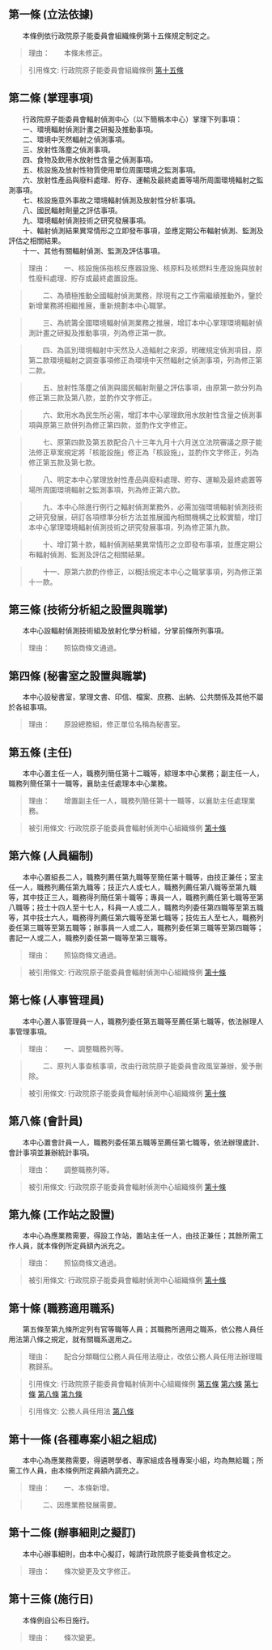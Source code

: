 第一條 (立法依據)
-----------------
　　本條例依行政院原子能委員會組織條例第十五條規定制定之。  
> 理由：　　本條未修正。

> 引用條文: 行政院原子能委員會組織條例 [第十五條](../../人事其他/組織編制/行政院原子能委員會組織條例.md#第十五條-核能研究所等機構之設立)



第二條 (掌理事項)
-----------------
　　行政院原子能委員會輻射偵測中心（以下簡稱本中心）掌理下列事項：  
　　一、環境輻射偵測計畫之研擬及推動事項。  
　　二、環境中天然輻射之偵測事項。  
　　三、放射性落塵之偵測事項。  
　　四、食物及飲用水放射性含量之偵測事項。  
　　五、核設施及放射性物質使用單位周圍環境之監測事項。  
　　六、放射性產品與廢料處理、貯存、運輸及最終處置等場所周圍環境輻射之監測事項。  
　　七、核設施意外事故之環境輻射偵測及放射性分析事項。  
　　八、國民輻射劑量之評估事項。  
　　九、環境輻射偵測技術之研究發展事項。  
　　十、輻射偵測結果異常情形之立即發布事項，並應定期公布輻射偵測、監測及評估之相關結果。  
　　十一、其他有關輻射偵測、監測及評估事項。  
> 理由：　　一、核設施係指核反應器設施、核原料及核燃料生產設施與放射性廢料處理、貯存或最終處置設施。

> 　　二、為積極推動全國輻射偵測業務，除現有之工作需繼續推動外，鑒於新增業務將相繼推展，重新規劃本中心職掌。

> 　　三、為統籌全國環境輻射偵測業務之推展，增訂本中心掌理環境輻射偵測計畫之研擬及推動事項，列為修正第一款。

> 　　四、為區別環境輻射中天然及人造輻射之來源，明確規定偵測項目，原第二款環境輻射之調查事項修正為環境中天然輻射之偵測事項，列為修正第二款。

> 　　五、放射性落塵之偵測與國民輻射劑量之評估事項，由原第一款分列為修正第三款及第八款，並酌作文字修正。

> 　　六、飲用水為民生所必需，增訂本中心掌理飲用水放射性含量之偵測事項與原第三款併列為修正第四款，並酌作文字修正。

> 　　七、原第四款及第五款配合八十三年九月十六月送立法院審議之原子能法修正草案規定將「核能設施」修正為「核設施」，並酌作文字修正，列為修正第五款及第七款。

> 　　八、明定本中心掌理放射性產品與廢料處理、貯存、運輸及最終處置等場所周圍環境輻射之監測事項，列為修正第六款。

> 　　九、本中心除進行例行之輻射偵測業務外，必需加強環境輻射偵測技術之研究發展，研訂各項標準分析方法並推展國內相關機構之比較實驗，增訂本中心掌理環境輻射偵測技術之研究發展事項，列為修正第九款。

> 　　十、增訂第十款，輻射偵測結果異常情形之立即發布事項，並應定期公布輻射偵測、監測及評估之相關結果。

> 　　十一、原第六款酌作修正，以概括規定本中心之職掌事項，列為修正第十一款。



第三條 (技術分析組之設置與職掌)
-------------------------------
　　本中心設輻射偵測技術組及放射化學分析組，分掌前條所列事項。  
> 理由：　　照協商條文通過。



第四條 (秘書室之設置與職掌)
---------------------------
　　本中心設秘書室，掌理文書、印信、檔案、庶務、出納、公共關係及其他不屬於各組事項。  
> 理由：　　原設總務組，修正單位名稱為秘書室。



第五條 (主任)
-------------
　　本中心置主任一人，職務列簡任第十二職等，綜理本中心業務；副主任一人，職務列簡任第十一職等，襄助主任處理本中心業務。  
> 理由：　　增置副主任一人，職務列簡任第十一職等，以襄助主任處理業務。

> 被引用條文: 行政院原子能委員會輻射偵測中心組織條例 [第十條](../../人事其他/組織編制/行政院原子能委員會輻射偵測中心組織條例.md#第十條-職務適用職系)



第六條 (人員編制)
-----------------
　　本中心置組長二人，職務列薦任第九職等至簡任第十職等，由技正兼任；室主任一人，職務列薦任第九職等；技正六人或七人，職務列薦任第八職等至第九職等，其中技正三人，職務得列簡任第十職等；專員一人，職務列薦任第七職等至第八職等；技士十四人至十七人，科員一人或二人，職務均列委任第四職等至第五職等，其中技士六人，職務得列薦任第六職等至第七職等；技佐五人至七人，職務列委任第三職等至第五職等；辦事員一人或二人，職務列委任第三職等至第四職等；書記一人或二人，職務列委任第一職等至第三職等。  
> 理由：　　照協商條文通過。

> 被引用條文: 行政院原子能委員會輻射偵測中心組織條例 [第十條](../../人事其他/組織編制/行政院原子能委員會輻射偵測中心組織條例.md#第十條-職務適用職系)



第七條 (人事管理員)
-------------------
　　本中心置人事管理員一人，職務列委任第五職等至薦任第七職等，依法辦理人事管理事項。  
> 理由：　　一、調整職務列等。

> 　　二、原列人事查核事項，改由行政院原子能委員會政風室兼辦，爰予刪除。

> 被引用條文: 行政院原子能委員會輻射偵測中心組織條例 [第十條](../../人事其他/組織編制/行政院原子能委員會輻射偵測中心組織條例.md#第十條-職務適用職系)



第八條 (會計員)
---------------
　　本中心置會計員一人，職務列委任第五職等至薦任第七職等，依法辦理歲計、會計事項並兼辦統計事項。  
> 理由：　　調整職務列等。

> 被引用條文: 行政院原子能委員會輻射偵測中心組織條例 [第十條](../../人事其他/組織編制/行政院原子能委員會輻射偵測中心組織條例.md#第十條-職務適用職系)



第九條 (工作站之設置)
---------------------
　　本中心為應業務需要，得設工作站，置站主任一人，由技正兼任；其餘所需工作人員，就本條例所定員額內派充之。  
> 理由：　　照協商條文通過。

> 被引用條文: 行政院原子能委員會輻射偵測中心組織條例 [第十條](../../人事其他/組織編制/行政院原子能委員會輻射偵測中心組織條例.md#第十條-職務適用職系)



第十條 (職務適用職系)
---------------------
　　第五條至第九條所定列有官等職等人員；其職務所適用之職系，依公務人員任用法第八條之規定，就有關職系選用之。  
> 理由：　　配合分類職位公務人員任用法廢止，改依公務人員任用法辦理職務歸系。

> 引用條文: 行政院原子能委員會輻射偵測中心組織條例 [第五條](../../人事其他/組織編制/行政院原子能委員會輻射偵測中心組織條例.md#第五條-主任) [第六條](../../人事其他/組織編制/行政院原子能委員會輻射偵測中心組織條例.md#第六條-人員編制) [第七條](../../人事其他/組織編制/行政院原子能委員會輻射偵測中心組織條例.md#第七條-人事管理員) [第八條](../../人事其他/組織編制/行政院原子能委員會輻射偵測中心組織條例.md#第八條-會計員) [第九條](../../人事其他/組織編制/行政院原子能委員會輻射偵測中心組織條例.md#第九條-工作站之設置)

> 引用條文: 公務人員任用法 [第八條](../../考試/任免升遷/公務人員任用法.md#第八條-職系說明書)



第十一條 (各種專案小組之組成)
-----------------------------
　　本中心為應業務需要，得遴聘學者、專家組成各種專案小組，均為無給職；所需工作人員，由本條例所定員額內調充之。  
> 理由：　　一、本條新增。

> 　　二、因應業務發展需要。



第十二條 (辦事細則之擬訂)
-------------------------
　　本中心辦事細則，由本中心擬訂，報請行政院原子能委員會核定之。  
> 理由：　　條次變更及文字修正。



第十三條 (施行日)
-----------------
　　本條例自公布日施行。  
> 理由：　　條次變更。